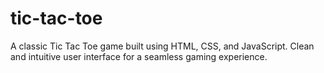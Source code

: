 ﻿# tic-tac-toe
 A classic Tic Tac Toe game built using HTML, CSS, and JavaScript.
Clean and intuitive user interface for a seamless gaming experience.
